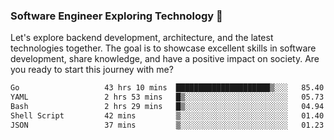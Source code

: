 ### Software Engineer Exploring Technology 🚀 

Let's explore backend development, architecture, and the latest technologies together. The goal is to showcase excellent skills in software development, share knowledge, and have a positive impact on society. Are you ready to start this journey with me?

<!--START_SECTION:waka-->

```txt
Go                   43 hrs 10 mins  █████████████████████▒░░░   85.40 %
YAML                 2 hrs 53 mins   █▒░░░░░░░░░░░░░░░░░░░░░░░   05.73 %
Bash                 2 hrs 29 mins   █▒░░░░░░░░░░░░░░░░░░░░░░░   04.94 %
Shell Script         42 mins         ▒░░░░░░░░░░░░░░░░░░░░░░░░   01.40 %
JSON                 37 mins         ▒░░░░░░░░░░░░░░░░░░░░░░░░   01.23 %
```

<!--END_SECTION:waka-->
